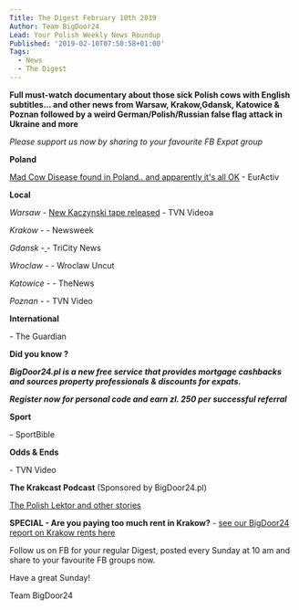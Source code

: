 ```yaml
---
Title: The Digest February 10th 2019
Author: Team BigDoor24
Lead: Your Polish Weekly News Roundup
Published: '2019-02-10T07:50:58+01:00'
Tags:
  - News
  - The Digest
---
```

**Full must-watch documentary about those sick Polish cows with English subtitles... and other news from Warsaw, Krakow,Gdansk, Katowice & Poznan followed by a weird German/Polish/Russian false flag attack in Ukraine and more**

_Please support us now by sharing to your favourite FB Expat group_

<div class="sharethis-inline-share-buttons"></div>

**Poland**

[Mad Cow Disease found in Poland.. and apparently it's all OK](https://www.euractiv.com/section/agriculture-food/news/poland-reports-atypical-case-of-mad-cow-disease/) - EurActiv

**Local**

_Warsaw_ - [New Kaczynski tape released](https://www.tvn24.pl/tvn24-news-in-english,157,m/gazeta-wyborcza-published-another-part-of-kaczynski-tapes,907885.html) - TVN Videoa

_Krakow_ - [ ](https://kafkadesk.org/2019/01/18/poland-legend-joins-boyhood-club-wisla-krakow-for-free-to-help-revive-the-polish-side/)- Newsweek

_Gdansk_ -[ ](https://tricitynews.pl/event/circles-of-art-festival-a-big-ending-in-poland/) - TriCity News

_Wroclaw_ - [ ](http://wroclawuncut.com/2019/01/29/wroclaw-activists-change-anti-gay-billboard-into-advert-for-sex/) - Wroclaw Uncut

_Katowice_ -  - TheNews

_Poznan_ -  - TVN Video

**International**

\- The Guardian

**Did you know ?**

_**BigDoor24.pl is a new free service that provides mortgage cashbacks and sources property professionals & discounts for expats.**_

_**Register now for personal code and earn zl. 250 per successful referral**_

**Sport**

\- SportBible

**Odds & Ends**

\- TVN Video 

**The Krakcast Podcast** (Sponsored by BigDoor24.pl)

[The Polish Lektor and other stories](https://www.krakcast.pl/e/krakcast-discussion-%E2%80%93-polish-tv/)

**SPECIAL - Are you paying too much rent in Krakow?** - [see our BigDoor24 report on Krakow rents here](https://bigdoor24.pl/blog/posts/2019-01-24-are-you-paying-too-much-rent.html)

Follow us on FB for your regular Digest, posted every Sunday at 10 am and share to your favourite FB groups now.

Have a great Sunday!

Team BigDoor24
